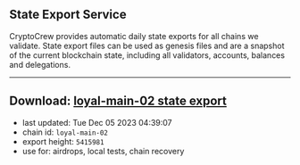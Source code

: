 ## State Export Service
CryptoCrew provides automatic daily state exports for all chains we validate. State export files can be used as genesis files and are a snapshot of the current blockchain state, including all validators, accounts, balances and delegations.

---
**Download: [loyal-main-02 state export](https://dl.ccvalidators.com/SERVICE/loyal/loyal-main-02_export_5415981.json)**
---

- last updated: Tue Dec 05 2023 04:39:07
- chain id: `loyal-main-02`
- export height: `5415981`
- use for: airdrops, local tests, chain recovery
